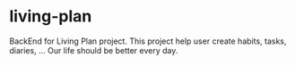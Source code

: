 # living-plan
BackEnd for Living Plan project. This project help user create habits, tasks, diaries, ... Our life should be better every day.
